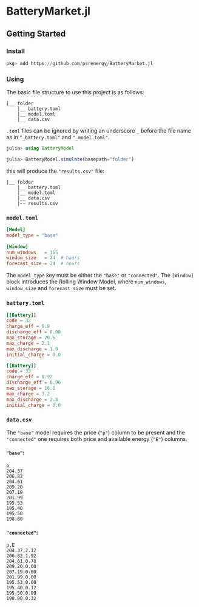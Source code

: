 # BatteryMarket.jl


## Getting Started

### Install
```julia
pkg> add https://github.com/psrenergy/BatteryMarket.jl
```

### Using
The basic file structure to use this project is as follows:
```
|__ folder
    |__ battery.toml
    |__ model.toml
    |__ data.csv
```

`.toml` files can be ignored by writing an underscore `_` before the file name as in `"_battery.toml"` and `"_model.toml"`.

```julia
julia> using BatteryModel

julia> BatteryModel.simulate(basepath="folder")
```

this will produce the `"results.csv"` file:
```
|__ folder
    |__ battery.toml
    |__ model.toml
    |__ data.csv
    |-- results.csv
```

### `model.toml`
```toml
[Model]
model_type = "base"
    
[Window]
num_windows   = 365
window_size   = 24  # hours
forecast_size = 24  # hours
```

The `model_type` key must be either the `"base"` or `"connected"`. The `[Window]` block introduces the Rolling Window Model, where `num_windows`, `window_size` and `forecast_size` must be set.

### `battery.toml`
```toml
[[Battery]]
code = 32
charge_eff = 0.9
discharge_eff = 0.98
max_storage = 20.6
max_charge = 2.1
max_discharge = 1.9
initial_charge = 0.0

[[Battery]]
code = 33
charge_eff = 0.92
discharge_eff = 0.96
max_storage = 16.1
max_charge = 3.2
max_discharge = 2.8
initial_charge = 0.0
```

### `data.csv`
The `"base"` model requires the price (`"p"`) column to be present and the `"connected"` one requires both price and available energy (`"E"`) columns.

#### `"base"`:
```csv
p
204.37
206.82
204.61
209.20
207.19
201.99
195.53
195.40
195.50
198.80
```

#### `"connected"`:
```csv
p,E
204.37,2.12
206.82,1.92
204.61,0.78
209.20,0.00
207.19,0.00
201.99,0.00
195.53,0.00
195.40,0.12
195.50,0.09
198.80,0.32
```
